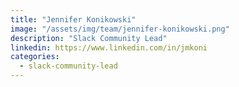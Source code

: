 ```yaml
---
title: "Jennifer Konikowski"
image: "/assets/img/team/jennifer-konikowski.png"
description: "Slack Community Lead"
linkedin: https://www.linkedin.com/in/jmkoni
categories:
  - slack-community-lead
---
```

